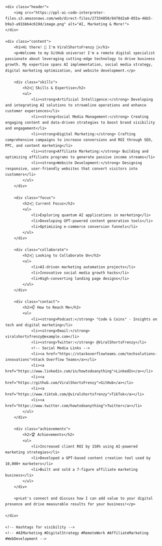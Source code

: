 <!DOCTYPE html>
<html lang="en">
<head>
    <meta charset="UTF-8">
    <meta name="viewport" content="width=device-width, initial-scale=1.0">
    <title>ViralShortsFrenzy GitHub Profile</title>
    <style>
        body {
            font-family: Arial, sans-serif;
            line-height: 1.6;
            margin: 20px;
        }
        .header {
            text-align: center;
        }
        .header img {
            width: 100%;
            max-width: 600px;
        }
        .content {
            margin-top: 20px;
        }
        .skills, .focus, .collaborate, .contact, .achievements {
            margin-bottom: 20px;
        }
        h2 {
            color: #ff6600;
        }
    </style>
</head>
<body>

    <div class="header">
        <img src="https://ppl-ai-code-interpreter-files.s3.amazonaws.com/web/direct-files/27334850/8478d2a0-055a-46b5-b9a3-a91bbb4c619d/image.png" alt="AI, Marketing & More!">
    </div>

    <div class="content">
        <h1>Hi there! 👋 I'm ViralShortsFrenzy 🚀</h1>
        <p>Welcome to my GitHub universe! I'm a remote digital specialist passionate about leveraging cutting-edge technology to drive business growth. My expertise spans AI implementation, social media strategy, digital marketing optimization, and website development.</p>

        <div class="skills">
            <h2>🔧 Skills & Expertise</h2>
            <ul>
                <li><strong>Artificial Intelligence:</strong> Developing and integrating AI solutions to streamline operations and enhance customer experiences</li>
                <li><strong>Social Media Management:</strong> Creating engaging content and data-driven strategies to boost brand visibility and engagement</li>
                <li><strong>Digital Marketing:</strong> Crafting comprehensive campaigns to increase conversions and ROI through SEO, PPC, and content marketing</li>
                <li><strong>Affiliate Marketing:</strong> Building and optimizing affiliate programs to generate passive income streams</li>
                <li><strong>Website Development:</strong> Designing responsive, user-friendly websites that convert visitors into customers</li>
            </ul>
        </div>

        <div class="focus">
            <h2>🌱 Current Focus</h2>
            <ul>
                <li>Exploring quantum AI applications in marketing</li>
                <li>Developing GPT-powered content generation tools</li>
                <li>Optimizing e-commerce conversion funnels</li>
            </ul>
        </div>

        <div class="collaborate">
            <h2>💼 Looking to Collaborate On</h2>
            <ul>
                <li>AI-driven marketing automation projects</li>
                <li>Innovative social media growth hacks</li>
                <li>High-converting landing page designs</li>
            </ul>
        </div>

        <div class="contact">
            <h2>📫 How to Reach Me</h2>
            <ul>
                <li><strong>Podcast:</strong> "Code & Coins" - Insights on tech and digital marketing</li>
                <li><strong>Email:</strong> viralshortsfrenzy@example.com</li>
                <li><strong>Twitter:</strong> @ViralShortsFrenzy</li>
                <!-- Social Media Links -->
                <li><a href="https://stackoverflowteams.com/techsolutions-innovations">Stack Overflow Teams</a></li>
                <li><a href="https://www.linkedin.com/in/howtodoanything">LinkedIn</a></li>
                <li><a href="https://github.com/ViralShortsFrenzy">GitHub</a></li>
                <li><a href="https://www.tiktok.com/@viralshortsfrenzy">TikTok</a></li>
                <li><a href="https://www.twitter.com/howtodoanything">Twitter</a></li>
            </ul>
        </div>

        <div class="achievements">
            <h2>🏆 Achievements</h2>
            <ul>
                <li>Increased client ROI by 150% using AI-powered marketing strategies</li>
                <li>Developed a GPT-based content creation tool used by 10,000+ marketers</li>
                <li>Built and sold a 7-figure affiliate marketing business</li>
            </ul>
        </div>

        <p>Let's connect and discuss how I can add value to your digital presence and drive measurable results for your business!</p>

    </div>

    <!-- Hashtags for visibility -->
    <!-- #AIMarketing #DigitalStrategy #RemoteWork #AffiliateMarketing #WebDevelopment -->

</body>
</html>
